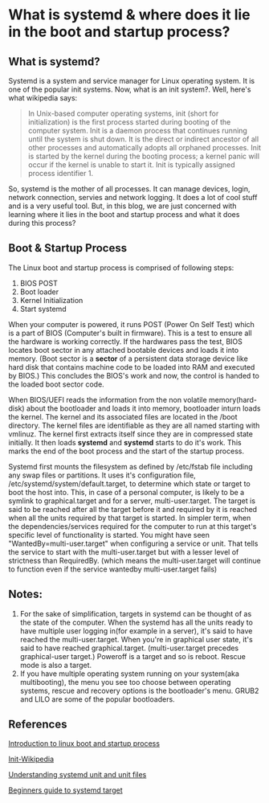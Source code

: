 # What is systemd & where does it lie in the boot and startup process?

## What is systemd?
Systemd is a system and service manager for Linux
operating system. It is one of the popular init systems. Now, what is an init
system?. Well, here's what wikipedia says:

> In Unix-based computer operating systems, init (short for initialization) is
> the first process started during booting of the computer system. Init is a
> daemon process that continues running until the system is shut down. It is
> the direct or indirect ancestor of all other processes and automatically
> adopts all orphaned processes. Init is started by the kernel during the
> booting process; a kernel panic will occur if the kernel is unable to start
> it. Init is typically assigned process identifier 1.

So, systemd is the mother of all processes. It can manage devices,
login, network connection, servies and network logging. It does a lot of cool
stuff and is a very useful tool. But, in this blog, we are just concerned with
learning where it lies in the boot and startup process and what it does during
this process?

## Boot & Startup Process
The Linux boot and startup process is comprised of following steps:
1. BIOS POST
2. Boot loader
3. Kernel Initialization
4. Start systemd

When your computer is powered, it runs POST (Power On Self Test) which is a
part of BIOS (Computer's built in firmware). This is a test to ensure all the
hardware is working correctly. If the hardwares pass the test, BIOS locates
boot sector in any attached bootable devices and loads it into memory. (Boot sector
is a **sector** of a persistent data storage device like hard disk that contains
machine code to be loaded into RAM and executed by BIOS.) This concludes the
BIOS's work and now, the control is handed to the loaded boot sector code.

When BIOS/UEFI reads the information from the non volatile memory(hard-disk)
about the bootloader and loads it into memory, bootloader inturn loads the
kernel. The kernel and its associated files are located in the /boot directory.
The kernel files are identifiable as they are all named starting with vmlinuz.
The kernel first extracts itself since they are in compressed state initially.
It then loads **systemd** and **systemd** starts to do it's work.
This marks the end of the boot process and the start of the startup process.

Systemd first mounts the filesystem as defined by /etc/fstab file including any
swap files or partitions. It uses it's configuration file,
/etc/systemd/system/default.target, to determine which state or target to boot
the host into. This, in case of a personal computer, is likely to be a symlink to
graphical.target and for a server, multi-user.target. The target is said to be
reached after all the target before it and required by it is reached when all
the units required by that target is started. In simpler term, when the dependencies/services 
required for the computer to run at this target's specific level of functionality is started.
You might have seen "WantedBy=multi-user.target" when configuring a service or unit. That tells the
service to start with the multi-user.target but with a lesser level of
strictness than RequiredBy. (which means the multi-user.target will continue to
function even if the service wantedby multi-user.target fails)

## Notes:
1. For the sake of simplification, targets in systemd can be
thought of as the state of the computer. When the systemd has all the units
ready to have multiple user logging in(for example in a server), it's said to
have reached the multi-user.target. When you're in graphical user state, it's
said to have reached graphical.target. (multi-user.target precedes graphical-user
target.) Poweroff is a target and so is reboot. Rescue mode is also a target.
2. If you have multiple operating system running on your system(aka
multibooting), the menu you see too choose between operating systems, rescue
and recovery options is the bootloader's menu. GRUB2 and LILO are some of
the popular bootloaders.


## References
[Introduction to linux boot and startup process](https://opensource.com/article/17/2/linux-boot-and-startup)

[Init-Wikipedia](https://en.wikipedia.org/wiki/Init)

[Understanding systemd unit and unit files](https://www.digitalocean.com/community/tutorials/understanding-systemd-units-and-unit-files)

[Beginners guide to systemd target](https://www.thegeeksearch.com/beginners-guide-to-systemd-targets-runlevels/)

